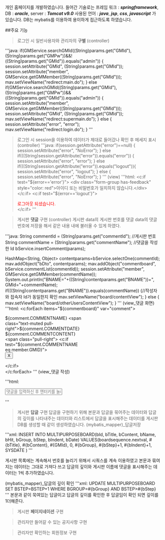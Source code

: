 개인 홈페이지를 개발하였습니다.
들어간 기술로는
프레임 워크 : ***springframework***, DB : ***oracle***, server : ***Tomcat v9.0***
사용된 언어 : ***java***, ***jsp***, ***css***, ***javascript***
가 있습니다.
DB는 mybatis를 이용하여 용이하게 접근하도록 하였습니다.

##주요 기능
>로그인 시 일반사용자와 관리자의 **구별** 
(controller)

'''java:
if(GMService.searchGMId((String)params.get("GMId"),(String)params.get("GMPw"))&&!((String)params.get("GMId")).equals("admin")) {
	session.setAttribute("GMId", (String)params.get("GMId"));
	session.setAttribute("member", GMService.getGMMember((String)params.get("GMId")));
	mav.setViewName("redirect:main.do");
}  else if(GMService.searchGMId((String)params.get("GMId"),(String)params.get("GMPw"))&&((String)params.get("GMId")).equals("admin")) {
	session.setAttribute("member", GMService.getGMMember((String)params.get("GMId")));
	session.setAttribute("GMId", (String)params.get("GMId"));
	mav.setViewName("redirect:supermain.do");
} else {
	session.setAttribute("error", "error");
	mav.setViewName("redirect:login.do");
}
'''

>로그인 시 session을 이용하여 데이터가 제대로 들어갔나 확인 후 메세지 표시
(controller)
'''java:
if(session.getAttribute("error")==null) {
	session.setAttribute("error", "NoError");
} else if(((String)session.getAttribute("error")).equals("error")) {
	session.setAttribute("error", "error");
} else if(((String)session.getAttribute("error")).equals("logout")){
	session.setAttribute("error", "logout");
} else {
	session.setAttribute("error", "NoError");
}
'''
(view)
'''html:
<c:if test="${error=='error'}">
	<div class="form-group has-feedback" style="color: red">아이디 또는 비밀번호가 일치하지 않습니다.</div>
</c:if>
<c:if test="${error=='logout'}">
	<div class="form-group has-feedback" style="color: red">로그아웃 되셨습니다.</div>
</c:if>
'''

>게시판 **댓글** 구현
(controller)
게시판 data의 게시판 번호를 댓글 data의 댓글 번호에 저장을 해서 같은 내용 내에  불러올 수 있게 하였다. 

'''java:
String commentId = (String)params.get("commentId"); //게시판 번호
String commentName = (String)params.get("commentName"); //댓글을 작성한 Id
bService.insertComment(params);
	
HashMap<String, Object> contentparams=bService.selectOne(commentId);
mav.addObject("bDto", contentparams);
mav.addObject("commentboard", bService.commentList(commentId));
session.setAttribute("member", GMService.getGMMember(commentName));
System.out.println("BNAME="+((String)contentparams.get("BNAME"))+", GMId="+commentName);
if(((String)contentparams.get("BNAME")).equals(commentName)) {//작성자와 접속자 Id가 동일한지 확인
	mav.setViewName("board/contentView");
} else {
	mav.setViewName("board/otherUsersContentView");
}
'''
(view_댓글 화면)
'''html:
<c:forEach items="${commentboard}" var="comment">
	<div class="box-footer box-comments container" style="width:50%">
		<div class="box-comment">
			<div class="comment-text" align="left">
				<span class="username">
					${comment.COMMENTNAME}
				<span class="text-muted pull-right">${comment.COMMENTDATE}</span>
				</span>
				<span class="row" align="left">
					${comment.COMMENTCONTENT}
					<span class="pull-right">
						<c:if test="${comment.COMMENTNAME eq member.GMID}">
							<form action="commentDel.do" method="post">
								<input type="hidden" name="commentId" value="${comment.COMMENTID}">
								<input type="hidden" name="commentName" value="${comment.COMMENTNAME}">
								<input type="hidden" name="commentContent" value="${comment.COMMENTCONTENT}">
								<input type="hidden" name="commentDate" value="${comment.COMMENTDATE}">
								<input type="submit" class="btn btn-link btn-sm" value="X">												</form>
							</form>
						</c:if>
					</span>	
				</span>
			</div>
		</div>
	</div>
</c:forEach>
'''
(view_댓글 작성)

'''html:
<form action="comment.do" method="post">
	<input type="hidden" name="commentId" value="${bDto.BID}">
	<input type="hidden" name="commentName" value="${member.get('GMID')}">
	<div class="img-push">
		<input type="text" name="commentContent" class="form-control input-sm" placeholder="댓글을 입력하신 후 엔터키를 눌러 주세요.">
	</div>
</form>
'''

>게시판 **답글** 구현
답글을 구현하기 위해 본문과 답글을 묶어주는 데이터와 답글의 깊이를 나타내주는 데이터와 리스트에서 답글을 표시해주는 데이터를 게시판DB를 생성할 때 같이 생성하였습니다.
(mybatis_mapper)_답글저장

'''xml:
<insert id="reply" parameterType="java.util.HashMap">
	INSERT INTO MULTIPURPOSEBOARD(bId, bTitle, bContent, bName, bHit, bGroup, bStep, bIndent, bDate) VALUES(boardsequence.nextval, #{bTitle}, #{bContent}, #{GMId}, 0, #{bGroup}, #{bStep}+1, #{bIndent}+1, SYSDATE )
</insert>
'''

게시판 목록에는 계속해서 번호를 늘리기 위해서 시쿼스를 계속 이용하였고 본문과 묶여지는 데이터는 그대로 가져다 쓰고 답글의 깊이와 게시판 이름에 댓글을 표시해주는 데이터는 1씩 추가하였습니다.

(mybatis_mapper)_답글의 깊이 확인
'''xml:
<update id="replyShape" parameterType="java.util.HashMap">
	UPDATE MULTIPURPOSEBOARD SET BSTEP=BSTEP+1 WHERE BGROUP=#{bGroup} AND BSTEP>#{bStep}
</update>
'''
본문과 같이 묵여있는 답글이고 답글의 깊이를 확인한 후 답글임이 확인 되면 깊이를 1더해준다.

>게시판 **페이지네이션** 구현

>관리자만 들어갈 수 있는 공지사항 구현

>관리자만 확인하는 회원정보 구현
